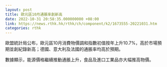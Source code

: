 ```yaml
---
layout: post
title: 歐元區10月通脹率創新高
date: 2022-10-31 20:58:35.000000000 +08:00
link: https://news.rthk.hk/rthk/ch/component/k2/1673555-20221031.htm
categories: rthk
---
```


歐盟統計局公布，歐元區10月消費物價調和指數初值按年上升10.7%，高於市場預期並創紀錄新高；德國、意大利及法國的通脹率均高於預期。

數據顯示，能源價格繼續推動通脹上升，食品及進口工業品亦大幅推高物價。

